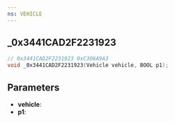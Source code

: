 ```yaml
---
ns: VEHICLE
---
```

## _0x3441CAD2F2231923

```c
// 0x3441CAD2F2231923 0xC306A9A3
void _0x3441CAD2F2231923(Vehicle vehicle, BOOL p1);
```


## Parameters
* **vehicle**: 
* **p1**: 

